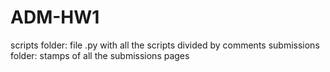 # ADM-HW1
scripts folder: file .py with all the scripts divided by comments
submissions folder: stamps of all the submissions pages
